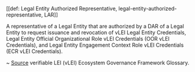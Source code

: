 [[def: Legal Entity Authorized Representative, legal-entity-authorized-representative, LAR]]

A representative of a Legal Entity that are authorized by a DAR of a Legal Entity to request issuance and revocation of vLEI Legal Entity Credentials, Legal Entity Official Organizational Role vLEI Credentials (OOR vLEI Credentials), and Legal Entity Engagement Context Role vLEI Credentials (ECR vLEI Credentials).

~ [Source](https://www.gleif.org/vlei/introducing-the-vlei-ecosystem-governance-framework/2023-12-15_vlei-egf-v2.0-glossary_v1.3_final.pdf) verifiable LEI (vLEI) Ecosystem Governance Framework Glossary.


